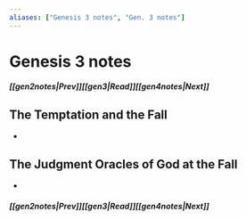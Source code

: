 ```yaml
---
aliases: ["Genesis 3 notes", "Gen. 3 notes"]
---
```

# Genesis 3 notes
##### <span class=arrow-left></span>[[gen2notes|Prev]]<span class=navigation-separator></span>[[gen3|Read]]<span class=navigation-separator></span>[[gen4notes|Next]]<span class=arrow-right></span>
## The Temptation and the Fall
- 
## The Judgment Oracles of God at the Fall
- 
##### <span class=arrow-left></span>[[gen2notes|Prev]]<span class=navigation-separator></span>[[gen3|Read]]<span class=navigation-separator></span>[[gen4notes|Next]]<span class=arrow-right></span>